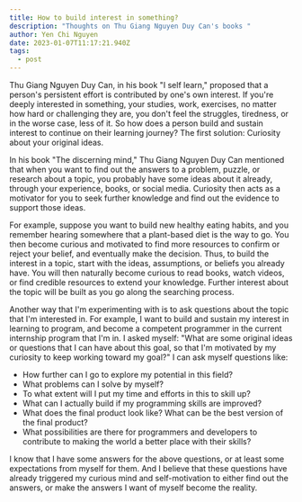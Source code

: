 ```yaml
---
title: How to build interest in something?
description: "Thoughts on Thu Giang Nguyen Duy Can's books "
author: Yen Chi Nguyen
date: 2023-01-07T11:17:21.940Z
tags:
  - post
---
```

Thu Giang Nguyen Duy Can, in his book "I self learn," proposed that a person's persistent effort is contributed by one's own interest. If you're deeply interested in something, your studies, work, exercises, no matter how hard or challenging they are, you don't feel the struggles, tiredness, or in the worse case, less of it. So how does a person build and sustain interest to continue on their learning journey? The first solution: Curiosity about your original ideas.  

In his book "The discerning mind," Thu Giang Nguyen Duy Can mentioned that when you want to find out the answers to a problem, puzzle, or research about a topic, you probably have some ideas about it already, through your experience, books, or social media. Curiosity then acts as a motivator for you to seek further knowledge and find out the evidence to support those ideas. 

For example, suppose you want to build new healthy eating habits, and you remember hearing somewhere that a plant-based diet is the way to go. You then become curious and motivated to find more resources to confirm or reject your belief, and eventually make the decision. Thus, to build the interest in a topic, start with the ideas, assumptions, or beliefs you already have. You will then naturally become curious to read books, watch videos, or find credible resources to extend your knowledge. Further interest about the topic will be built as you go along the searching process. 

Another way that I'm experimenting with is to ask questions about the topic that I'm interested in. ​For example, I want to build and sustain my interest in learning to program, and become a competent programmer in the current internship program that I'm in. I asked myself: "What are some original ideas or questions that I can have about this goal, so that I'm motivated by my curiosity to keep working toward my goal?" I can ask myself questions like:


* How further can I go to explore my potential in this field? 
* What problems can I solve by myself? 
* To what extent will I put my time and efforts in this to skill up? 
* What can I actually build if my programming skills are improved? 
* What does the final product look like? What can be the best version of the final product? 
* What possibilities are there for programmers and developers to contribute to making the world a better place with their skills?

I know that I have some answers for the above questions, or at least some expectations from myself for them. And I believe that these questions have already triggered my curious mind and self-motivation to either find out the answers, or make the answers I want of myself become the reality.